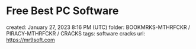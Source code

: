 # Free Best PC Software

created: January 27, 2023 8:16 PM (UTC)
folder: BOOKMRKS-MTHRFCKR / PIRACY-MTHRFCKR / CRACKS
tags: software cracks
url: https://mr9soft.com